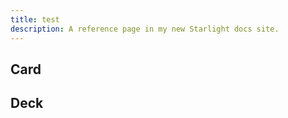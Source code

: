 ```yaml
---
title: test
description: A reference page in my new Starlight docs site.
---
```


## Card

## Deck

##